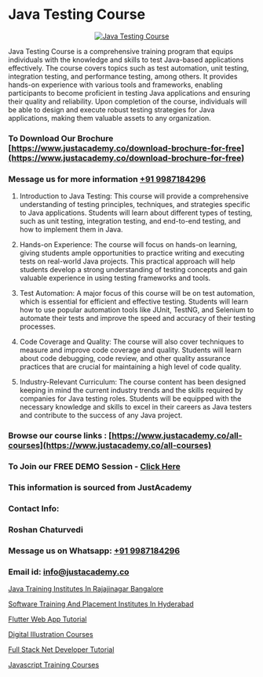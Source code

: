 # Java Testing Course

<p align="center">
  <a href="https://justacademy.co/course-detail/core-java-training">
    <img src="https://justacademy.co/storage2/course_image/1677245426_course_image.webp" alt="Java Testing Course">
  </a>
</p>

Java Testing Course is a comprehensive training program that equips individuals with the knowledge and skills to test Java-based applications effectively. The course covers topics such as test automation, unit testing, integration testing, and performance testing, among others. It provides hands-on experience with various tools and frameworks, enabling participants to become proficient in testing Java applications and ensuring their quality and reliability. Upon completion of the course, individuals will be able to design and execute robust testing strategies for Java applications, making them valuable assets to any organization.
### To Download Our Brochure [https://www.justacademy.co/download-brochure-for-free](https://www.justacademy.co/download-brochure-for-free)
### Message us for more information [+91 9987184296](https://api.whatsapp.com/send?phone=919987184296)
1) Introduction to Java Testing: This course will provide a comprehensive understanding of testing principles, techniques, and strategies specific to Java applications. Students will learn about different types of testing, such as unit testing, integration testing, and end-to-end testing, and how to implement them in Java.

2) Hands-on Experience: The course will focus on hands-on learning, giving students ample opportunities to practice writing and executing tests on real-world Java projects. This practical approach will help students develop a strong understanding of testing concepts and gain valuable experience in using testing frameworks and tools.

3) Test Automation: A major focus of this course will be on test automation, which is essential for efficient and effective testing. Students will learn how to use popular automation tools like JUnit, TestNG, and Selenium to automate their tests and improve the speed and accuracy of their testing processes.

4) Code Coverage and Quality: The course will also cover techniques to measure and improve code coverage and quality. Students will learn about code debugging, code review, and other quality assurance practices that are crucial for maintaining a high level of code quality.

5) Industry-Relevant Curriculum: The course content has been designed keeping in mind the current industry trends and the skills required by companies for Java testing roles. Students will be equipped with the necessary knowledge and skills to excel in their careers as Java testers and contribute to the success of any Java project.

### Browse our course links : [https://www.justacademy.co/all-courses](https://www.justacademy.co/all-courses) 
### To Join our FREE DEMO Session - [Click Here](https://www.justacademy.co/register-for-course-demo)


### This information is sourced from JustAcademy
### Contact Info:
### Roshan Chaturvedi
### Message us on Whatsapp: [+91 9987184296](https://api.whatsapp.com/send?phone=919987184296)
### Email id: [info@justacademy.co](mailto:info@justacademy.co)
                
[Java Training Institutes In Rajajinagar Bangalore](https://www.linkedin.com/pulse/java-training-institutes-rajajinagar-bangalore-kw6qf?trackingId=alRTAuaw99Rcjznl9Mxzrg%3D%3D&lipi=urn%3Ali%3Apage%3Ad_flagship3_company_admin%3B%2F1v6Q%2BY3Q3yYLraOs%2BoNCQ%3D%3D)

[Software Training And Placement Institutes In Hyderabad](https://www.linkedin.com/pulse/software-training-placement-institutes-hyderabad-0dvqc?trackingId=L7VBnhGE0h66X3H%2B7SP4nA%3D%3D&lipi=urn%3Ali%3Apage%3Ad_flagship3_company_admin%3BH6KMNh6EQhC0bc0MnOGqbQ%3D%3D)

[Flutter Web App Tutorial](https://medium.com/@justacademytraining/flutter-web-app-tutorial-4c7ef2bcc028)

[Digital Illustration Courses](https://medium.com/@mahi3106/digital-illustration-courses-efc601a700a8)

[Full Stack Net Developer Tutorial](https://justacademyin.github.io/Articles/Full-Stack-Net-Developer-Tutorial)

[Javascript Training Courses](https://justacademyin.github.io/Articles/Javascript-Training-Courses)


